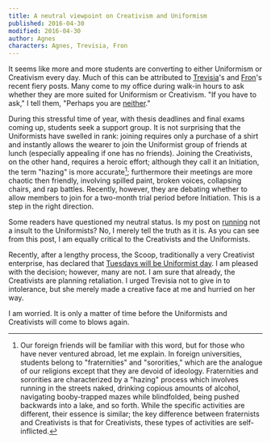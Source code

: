 ```yaml
---
title: A neutral viewpoint on Creativism and Uniformism
published: 2016-04-30
modified: 2016-04-30
author: Agnes
characters: Agnes, Trevisia, Fron
---
```


It seems like more and more students are converting to either Uniformism or Creativism every day. Much of this can be attributed to [Trevisia](/posts/how-i-became-a-creativist.html)'s  and [Fron](/posts/how-i-became-a-uniformist.html)'s recent fiery posts. Many come to my office during walk-in hours to ask  whether they are more suited for Uniformism or Creativism. "If you have to ask," I tell them, "Perhaps you are [neither](/posts/agnostic.html)."

<!--more-->

During this stressful time of year, with thesis deadlines and final exams coming up, students seek a support group. It is not surprising that the Uniformists have swelled in rank: joining requires only a purchase of a shirt and instantly allows the wearer to join the Uniformist group of friends at lunch (especially appealing if one has no friends). Joining the Creativists, on the other hand, requires a heroic effort; although they call it an Initiation, the term "hazing" is more accurate[^f1]; furthermore their meetings are more chaotic then friendly, involving spilled paint, broken voices, collapsing chairs, and rap battles. Recently, however, they are debating whether to allow members to join for a two-month trial period before Initiation. This is a step in the right direction.

Some readers have questioned my neutral status. Is my post on [running](running.html) not a insult to the Uniformists? No, I merely tell the truth as it is. As you can see from this post, I am equally critical to the Creativists and the Uniformists.

Recently, after a lengthy process, the Scoop, traditionally a very Creativist enterprise, has declared that [Tuesdays will be Uniformist day](emergency-chaosing.html). I am pleased with the decision; however, many are not. I am sure that already, the Creativists are planning retaliation. I urged Trevisia not to give in to intolerance, but she merely made a creative face at me and hurried on her way.

I am worried. It is only a matter of time before the Uniformists and Creativists will come to blows again.

[^f1]: Our foreign friends will be familiar with this word, but for those who have never ventured abroad, let me explain. In foreign universities, students belong to "fraternities" and "sororities," which are the analogue of our religions except that they are devoid of ideology. Fraternities and sororities are characterized by a "hazing" process which involves running in the streets naked, drinking copious amounts of alcohol, navigating booby-trapped mazes while blindfolded, being pushed backwards into a lake, and so forth. While the specific activities are different, their essence is similar; the key difference between fraternists and Creativists is that for Creativists, these types of activities are self-inflicted.
